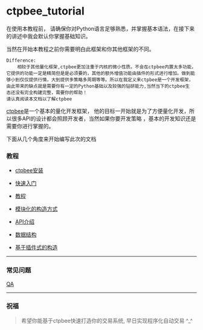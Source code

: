 # ctpbee_tutorial

在使用本教程前， 请确保你对Python语言足够熟悉，并掌握基本语法，在接下来的讲述中我会默认你掌握基础知识。

当然在开始本教程之前你需要明白此框架和你其他框架的不同。

```textmate
Difference:
    相较于其他量化框架,ctpbee更加注重于内核的微小性质。不会在ctpbee内置太多功能，
它提供的功能一定是精简但是是必须要的，其他的额外增值功能由插件的形式进行增加。做到能
够小到仅仅提供行情，大到提供多策略多周期等等。所以在我定义来ctpbee是一个开发框架，
由此带来的缺点就是需要你有一定的Python基础以及较强的钻研能力,当然当下的ctpbee生
态还没有完全构建完整，需要你的帮助！
请认真阅读本文档以了解ctpbee
```

[ctpbee](https://github.com/ctpbee/ctpbee)是一个基本的量化开发框架， 他的目标一开始就是为了方便量化开发，所以很多API的设计都会照顾开发者，当然如果你要开发策略 ，基本的开发知识还是需要你进行掌握的。

下面从几个角度来开始编写此次的文档
### 教程 
- [ctpbee安装](install.md)

- [快速入门](demo.md)

- [教程](tutorial.md)

- [模块化的构造方式](module.md)

- [API介绍](API.md)

- [数据结构](constant.md)

- [基于插件式的构造](plugin.md)

---
### 常见问题
[QA](error.md)




---
### 祝福
>  希望你能基于ctpbee快速打造你的交易系统, 早日实现程序化自动交易 ^_^



